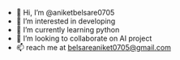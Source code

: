 - 👋 Hi, I’m @aniketbelsare0705
- 👀 I’m interested in developing
- 🌱 I’m currently learning python
- 💞️ I’m looking to collaborate on AI project
- 📫 reach me at belsareaniket0705@gmail.com

<!---
aniketbelsare0705/aniketbelsare0705 is a ✨ special ✨ repository because its `README.md` (this file) appears on your GitHub profile.
You can click the Preview link to take a look at your changes.
--->

